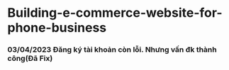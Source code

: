 # Building-e-commerce-website-for-phone-business
### 03/04/2023 Đăng ký tài khoản còn lỗi. Nhưng vấn đk thành công(Đã Fix)

